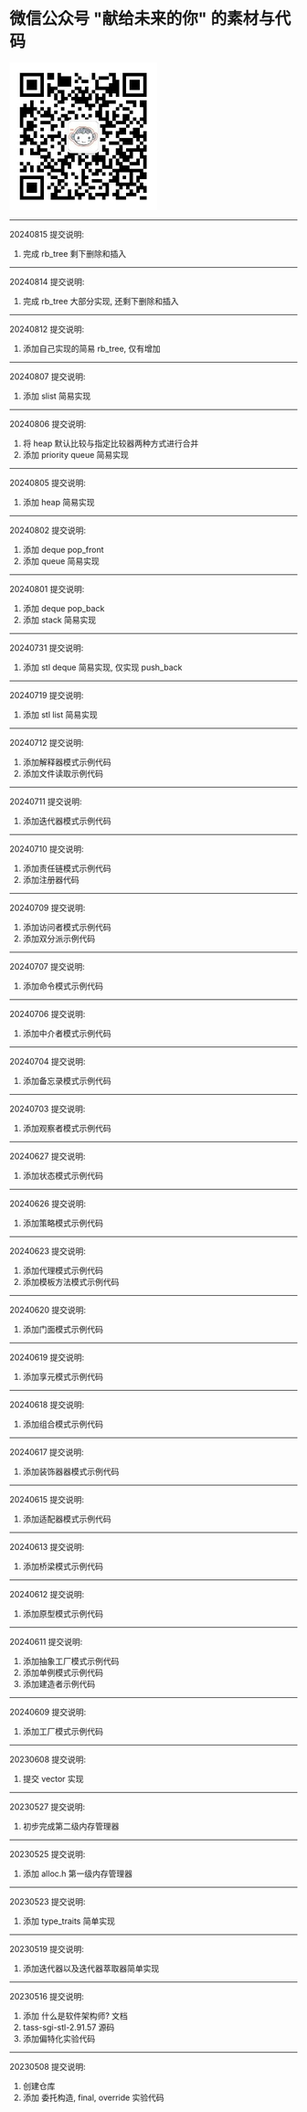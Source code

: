 # 微信公众号 "献给未来的你" 的素材与代码  
<img src="material/qrcode_.jpg"> 


---
20240815 提交说明:  
1. 完成 rb_tree 剩下删除和插入  

---
20240814 提交说明:  
1. 完成 rb_tree 大部分实现, 还剩下删除和插入  

---
20240812 提交说明:  
1. 添加自己实现的简易 rb_tree, 仅有增加  

---
20240807 提交说明:  
1. 添加 slist 简易实现  

---
20240806 提交说明:  
1. 将 heap 默认比较与指定比较器两种方式进行合并  
2. 添加 priority queue 简易实现  

---
20240805 提交说明:  
1. 添加 heap 简易实现 
 
---
20240802 提交说明:  
1. 添加 deque pop_front    
2. 添加 queue 简易实现 
 
---
20240801 提交说明:  
1. 添加 deque pop_back    
2. 添加 stack 简易实现 

---
20240731 提交说明:  
1. 添加 stl deque 简易实现, 仅实现 push_back    

---
20240719 提交说明:  
1. 添加 stl list 简易实现    

---
20240712 提交说明:  
1. 添加解释器模式示例代码    
2. 添加文件读取示例代码  

---
20240711 提交说明:  
1. 添加迭代器模式示例代码    

---
20240710 提交说明:  
1. 添加责任链模式示例代码    
2. 添加注册器代码

---
20240709 提交说明:  
1. 添加访问者模式示例代码    
2. 添加双分派示例代码

---
20240707 提交说明:  
1. 添加命令模式示例代码    

---
20240706 提交说明:  
1. 添加中介者模式示例代码    

---
20240704 提交说明:  
1. 添加备忘录模式示例代码    
  
---
20240703 提交说明:  
1. 添加观察者模式示例代码    

---
20240627 提交说明:  
1. 添加状态模式示例代码    

---
20240626 提交说明:  
1. 添加策略模式示例代码    

---
20240623 提交说明:  
1. 添加代理模式示例代码    
2. 添加模板方法模式示例代码    

---
20240620 提交说明:  
1. 添加门面模式示例代码    

---
20240619 提交说明:  
1. 添加享元模式示例代码    

---
20240618 提交说明:  
1. 添加组合模式示例代码    

---
20240617 提交说明:  
1. 添加装饰器器模式示例代码    

---
20240615 提交说明:  
1. 添加适配器模式示例代码    

---
20240613 提交说明:  
1. 添加桥梁模式示例代码    

---
20240612 提交说明:  
1. 添加原型模式示例代码    

---
20240611 提交说明:  
1. 添加抽象工厂模式示例代码    
2. 添加单例模式示例代码  
3. 添加建造者示例代码  

---
20240609 提交说明:  
1. 添加工厂模式示例代码    

---
20230608 提交说明:  
1. 提交 vector 实现

---
20230527 提交说明:  
1. 初步完成第二级内存管理器

---
20230525 提交说明:  
1. 添加 alloc.h 第一级内存管理器

---
20230523 提交说明:  
1. 添加 type_traits 简单实现  

---
20230519 提交说明:  
1. 添加迭代器以及迭代器萃取器简单实现

---
20230516 提交说明:  
1. 添加 什么是软件架构师? 文档
2. tass-sgi-stl-2.91.57 源码  
3. 添加偏特化实验代码

---
20230508 提交说明:  
1. 创建仓库  
2. 添加 委托构造, final, override 实验代码